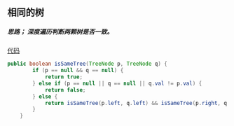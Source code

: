 ## 相同的树

##### 思路；  深度遍历判断两颗树是否一致。

[代码](IsSameTree.java)

```java
public boolean isSameTree(TreeNode p, TreeNode q) {
        if (p == null && q == null) {
            return true;
        } else if (p == null || q == null || q.val != p.val) {
            return false;
        } else {
            return isSameTree(p.left, q.left) && isSameTree(p.right, q.right);
        }
    }
```

